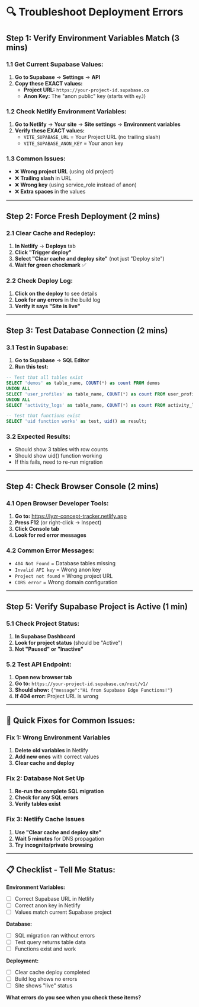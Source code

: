 # 🔍 Troubleshoot Deployment Errors

## **Step 1: Verify Environment Variables Match** (3 mins)

### **1.1 Get Current Supabase Values:**
1. **Go to Supabase** → **Settings** → **API**
2. **Copy these EXACT values:**
   - **Project URL:** `https://your-project-id.supabase.co`
   - **Anon Key:** The "anon public" key (starts with `eyJ`)

### **1.2 Check Netlify Environment Variables:**
1. **Go to Netlify** → **Your site** → **Site settings** → **Environment variables**
2. **Verify these EXACT values:**
   - `VITE_SUPABASE_URL` = Your Project URL (no trailing slash)
   - `VITE_SUPABASE_ANON_KEY` = Your anon key

### **1.3 Common Issues:**
- ❌ **Wrong project URL** (using old project)
- ❌ **Trailing slash** in URL
- ❌ **Wrong key** (using service_role instead of anon)
- ❌ **Extra spaces** in the values

---

## **Step 2: Force Fresh Deployment** (2 mins)

### **2.1 Clear Cache and Redeploy:**
1. **In Netlify** → **Deploys** tab
2. **Click "Trigger deploy"**
3. **Select "Clear cache and deploy site"** (not just "Deploy site")
4. **Wait for green checkmark** ✅

### **2.2 Check Deploy Log:**
1. **Click on the deploy** to see details
2. **Look for any errors** in the build log
3. **Verify it says "Site is live"**

---

## **Step 3: Test Database Connection** (2 mins)

### **3.1 Test in Supabase:**
1. **Go to Supabase** → **SQL Editor**
2. **Run this test:**
```sql
-- Test that all tables exist
SELECT 'demos' as table_name, COUNT(*) as count FROM demos
UNION ALL
SELECT 'user_profiles' as table_name, COUNT(*) as count FROM user_profiles
UNION ALL
SELECT 'activity_logs' as table_name, COUNT(*) as count FROM activity_logs;

-- Test that functions exist
SELECT 'uid function works' as test, uid() as result;
```

### **3.2 Expected Results:**
- Should show 3 tables with row counts
- Should show uid() function working
- If this fails, need to re-run migration

---

## **Step 4: Check Browser Console** (2 mins)

### **4.1 Open Browser Developer Tools:**
1. **Go to:** https://lyzr-concept-tracker.netlify.app
2. **Press F12** (or right-click → Inspect)
3. **Click Console tab**
4. **Look for red error messages**

### **4.2 Common Error Messages:**
- `404 Not Found` = Database tables missing
- `Invalid API key` = Wrong anon key
- `Project not found` = Wrong project URL
- `CORS error` = Wrong domain configuration

---

## **Step 5: Verify Supabase Project is Active** (1 min)

### **5.1 Check Project Status:**
1. **In Supabase Dashboard**
2. **Look for project status** (should be "Active")
3. **Not "Paused" or "Inactive"**

### **5.2 Test API Endpoint:**
1. **Open new browser tab**
2. **Go to:** `https://your-project-id.supabase.co/rest/v1/`
3. **Should show:** `{"message":"Hi from Supabase Edge Functions!"}`
4. **If 404 error:** Project URL is wrong

---

## **🚨 Quick Fixes for Common Issues:**

### **Fix 1: Wrong Environment Variables**
1. **Delete old variables** in Netlify
2. **Add new ones** with correct values
3. **Clear cache and deploy**

### **Fix 2: Database Not Set Up**
1. **Re-run the complete SQL migration**
2. **Check for any SQL errors**
3. **Verify tables exist**

### **Fix 3: Netlify Cache Issues**
1. **Use "Clear cache and deploy site"**
2. **Wait 5 minutes** for DNS propagation
3. **Try incognito/private browsing**

---

## **📋 Checklist - Tell Me Status:**

**Environment Variables:**
- [ ] Correct Supabase URL in Netlify
- [ ] Correct anon key in Netlify
- [ ] Values match current Supabase project

**Database:**
- [ ] SQL migration ran without errors
- [ ] Test query returns table data
- [ ] Functions exist and work

**Deployment:**
- [ ] Clear cache deploy completed
- [ ] Build log shows no errors
- [ ] Site shows "live" status

**What errors do you see when you check these items?**